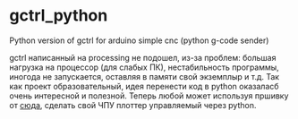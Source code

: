 # gctrl_python
Python version of gctrl for arduino simple cnc (python g-code sender)

gctrl написанный на processing не подошел, из-за проблем: большая нагрузка на процессор (для слабых ПК), нестабильность программы, иногода не запускается, оставляя в памяти свой экземплыр и т.д.
Так как проект образовательный, идея перенести код в python оказаласб очень интересной и полезной. Теперь любой может используя пршивку от [сюда](  https://github.com/adidax/mini_cnc_plotter_firmware/blob/master/mini_cnc_plotter_firmware.ino), сделать свой ЧПУ плоттер управляемый через python.
